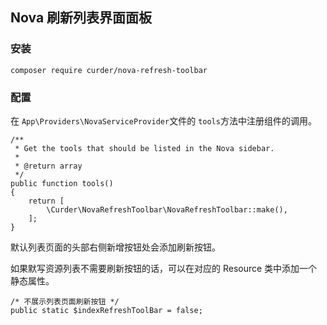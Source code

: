 ## Nova 刷新列表界面面板

### 安装

```
composer require curder/nova-refresh-toolbar
```


### 配置

在 `App\Providers\NovaServiceProvider`文件的 `tools`方法中注册组件的调用。

```
/**
 * Get the tools that should be listed in the Nova sidebar.
 *
 * @return array
 */
public function tools()
{
    return [
        \Curder\NovaRefreshToolbar\NovaRefreshToolbar::make(),
    ];
}
```

默认列表页面的头部右侧新增按钮处会添加刷新按钮。

如果默写资源列表不需要刷新按钮的话，可以在对应的 Resource 类中添加一个静态属性。

```
/* 不展示列表页面刷新按钮 */
public static $indexRefreshToolBar = false;
```
